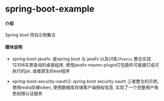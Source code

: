 # spring-boot-example

#### 介绍
Spring boot 项目示例集合

#### 模块说明

- spring-boot-javafx: 是spring boot 与 javafx 以及UI库`JFoenix` 整合实现12306车票查询的桌面程序, 使用javafx-maven-plugin打包插件可直接打成可执行的jar, 或者原生的exe程序
 
 - spring-boot-security-oauth2: spring boot security oauth 三者整合的示例, 使用redis存储token, 使用数据库存储客户端授权信息, 实现了一个完整用户角色权限认证服务
